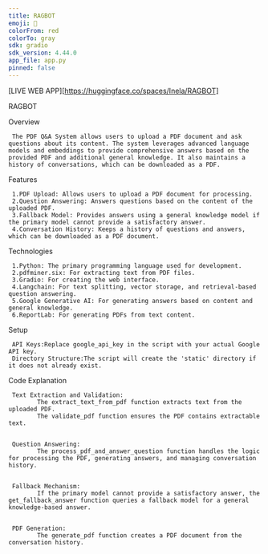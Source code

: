 ```yaml
---
title: RAGBOT
emoji: 🐨
colorFrom: red
colorTo: gray
sdk: gradio
sdk_version: 4.44.0
app_file: app.py
pinned: false
---
```

[LIVE WEB APP][https://huggingface.co/spaces/Inela/RAGBOT]

RAGBOT 

Overview


     The PDF Q&A System allows users to upload a PDF document and ask questions about its content. The system leverages advanced language models and embeddings to provide comprehensive answers based on the provided PDF and additional general knowledge. It also maintains a history of conversations, which can be downloaded as a PDF.

Features


     1.PDF Upload: Allows users to upload a PDF document for processing.
     2.Question Answering: Answers questions based on the content of the uploaded PDF.
     3.Fallback Model: Provides answers using a general knowledge model if the primary model cannot provide a satisfactory answer.
     4.Conversation History: Keeps a history of questions and answers, which can be downloaded as a PDF document.

Technologies
     
     
     1.Python: The primary programming language used for development.
     2.pdfminer.six: For extracting text from PDF files.
     3.Gradio: For creating the web interface.
     4.Langchain: For text splitting, vector storage, and retrieval-based question answering.
     5.Google Generative AI: For generating answers based on content and general knowledge.
     6.ReportLab: For generating PDFs from text content.

Setup


     API Keys:Replace google_api_key in the script with your actual Google API key.
     Directory Structure:The script will create the 'static' directory if it does not already exist.

Code Explanation


     Text Extraction and Validation:
            The extract_text_from_pdf function extracts text from the uploaded PDF.
            The validate_pdf function ensures the PDF contains extractable text.


     Question Answering:
            The process_pdf_and_answer_question function handles the logic for processing the PDF, generating answers, and managing conversation history.


     Fallback Mechanism:
            If the primary model cannot provide a satisfactory answer, the get_fallback_answer function queries a fallback model for a general knowledge-based answer.


     PDF Generation:
            The generate_pdf function creates a PDF document from the conversation history.

     
